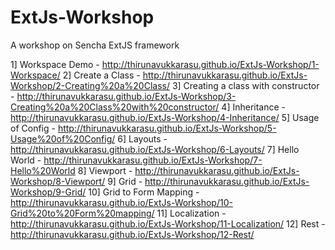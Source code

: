 ExtJs-Workshop
==============

A workshop on Sencha ExtJS framework

1] Workspace Demo - http://thirunavukkarasu.github.io/ExtJs-Workshop/1-Workspace/
2] Create a Class - http://thirunavukkarasu.github.io/ExtJs-Workshop/2-Creating%20a%20Class/
3] Creating a class with constructor - http://thirunavukkarasu.github.io/ExtJs-Workshop/3-Creating%20a%20Class%20with%20constructor/ 
4] Inheritance - http://thirunavukkarasu.github.io/ExtJs-Workshop/4-Inheritance/
5] Usage of Config - http://thirunavukkarasu.github.io/ExtJs-Workshop/5-Usage%20of%20Config/
6] Layouts - http://thirunavukkarasu.github.io/ExtJs-Workshop/6-Layouts/
7] Hello World - http://thirunavukkarasu.github.io/ExtJs-Workshop/7-Hello%20World
8] Viewport - http://thirunavukkarasu.github.io/ExtJs-Workshop/8-Viewport/
9] Grid - http://thirunavukkarasu.github.io/ExtJs-Workshop/9-Grid/
10] Grid to Form Mapping - http://thirunavukkarasu.github.io/ExtJs-Workshop/10-Grid%20to%20Form%20mapping/
11] Localization - http://thirunavukkarasu.github.io/ExtJs-Workshop/11-Localization/
12] Rest - http://thirunavukkarasu.github.io/ExtJs-Workshop/12-Rest/
